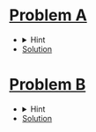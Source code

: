 # [Problem A]()
- <details> <summary>Hint </summary> You will be given all the digits from 1 to 9. So you can think of any prime number which will be a prime if we swap the digits and it will be surely there in the string.</details>
- [Solution]()

# [Problem B]()
- <details> <summary>Hint </summary> You will be given all the digits from 1 to 9. So you can think of any prime number which will be a prime if we swap the digits and it will be surely there in the string.</details>
- [Solution]()